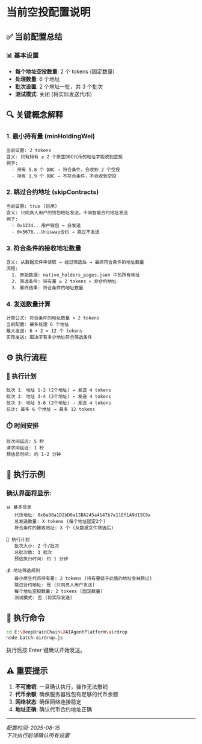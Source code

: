 # 当前空投配置说明

## ✅ 当前配置总结

### 📊 基本设置
- **每个地址空投数量**: 2 个 tokens (固定数量)
- **处理数量**: 6 个地址
- **批次设置**: 2 个地址一批，共 3 个批次
- **测试模式**: 关闭 (将实际发送代币)

## 🔍 关键概念解释

### 1. **最小持有量 (minHoldingWei)**
```
当前设置: 2 tokens
含义: 只有持有 ≥ 2 个原生DBC代币的地址才能收到空投
例子: 
  - 持有 5.8 个 DBC → 符合条件，会收到 2 个空投
  - 持有 1.9 个 DBC → 不符合条件，不会收到空投
```

### 2. **跳过合约地址 (skipContracts)**
```
当前设置: true (启用)
含义: 只向真人用户的钱包地址发送，不向智能合约地址发送
例子:
  - 0x1234...用户钱包 → 会发送
  - 0x5678...Uniswap合约 → 跳过不发送
```

### 3. **符合条件的接收地址数量**
```
含义: 从数据文件中读取 → 经过筛选后 → 最终符合条件的地址数量
流程:
  1. 原始数据: native_holders_pages.json 中的所有地址
  2. 筛选条件: 持有量 ≥ 2 tokens + 非合约地址
  3. 最终结果: 符合条件的地址数量
```

### 4. **发送数量计算**
```
计算公式: 符合条件的地址数量 × 2 tokens
当前配置: 最多处理 6 个地址
最大发送: 6 × 2 = 12 个 tokens
实际发送: 取决于有多少地址符合筛选条件
```

## ⚙️ 执行流程

### 📄 执行计划
```
批次 1: 地址 1-2 (2个地址) → 发送 4 tokens
批次 2: 地址 3-4 (2个地址) → 发送 4 tokens  
批次 3: 地址 5-6 (2个地址) → 发送 4 tokens
总计: 最多 6 个地址 → 最多 12 tokens
```

### ⏱️ 时间安排
```
批次间延迟: 5 秒
请求间延迟: 1 秒  
预估总时间: 约 1-2 分钟
```

## 🎯 执行示例

### 确认界面将显示:
```
📊 基本信息
   代币地址: 0x8a88a1D2bD0a13BA245a4147b7e11Ef1A9d15C8a
   总发送数量: X tokens (每个地址固定2个)
   符合条件的接收地址: X 个 (从数据文件筛选后)

📄 执行计划
   批次大小: 2 个/批次
   总批次数: 3 批次
   预估执行时间: 约 1 分钟

💰 地址筛选规则
   最小原生代币持有量: 2 tokens (持有量低于此值的地址会被跳过)
   跳过合约地址: 是 (只向真人用户发送)
   每个地址空投数量: 2 tokens (固定数量)
   测试模式: 否 (将实际发送)
```

## 🚀 执行命令

```bash
cd E:\BeepBrainChain\XAIAgentPlatform\airdrop
node batch-airdrop.js
```

执行后按 Enter 键确认开始发送。

## ⚠️ 重要提示

1. **不可撤销**: 一旦确认执行，操作无法撤销
2. **代币余额**: 确保服务器钱包有足够的代币余额
3. **网络状态**: 确保网络连接稳定
4. **地址正确**: 确认代币合约地址正确

---
*配置时间: 2025-08-15*  
*下次执行前请确认所有设置*